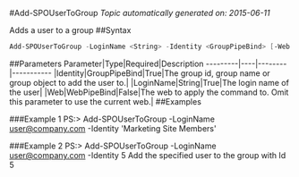 #Add-SPOUserToGroup
*Topic automatically generated on: 2015-06-11*

Adds a user to a group
##Syntax
```powershell
Add-SPOUserToGroup -LoginName <String> -Identity <GroupPipeBind> [-Web <WebPipeBind>]
```


##Parameters
Parameter|Type|Required|Description
---------|----|--------|-----------
|Identity|GroupPipeBind|True|The group id, group name or group object to add the user to.|
|LoginName|String|True|The login name of the user|
|Web|WebPipeBind|False|The web to apply the command to. Omit this parameter to use the current web.|
##Examples

###Example 1
    PS:> Add-SPOUserToGroup -LoginName user@company.com -Identity 'Marketing Site Members'


###Example 2
    PS:> Add-SPOUserToGroup -LoginName user@company.com -Identity 5
Add the specified user to the group with Id 5
<!-- Ref: C691521D4DC3CFBD805874987C0E70DC -->